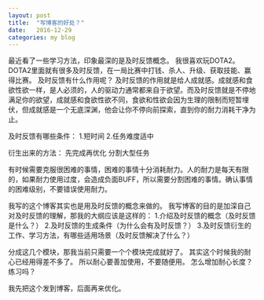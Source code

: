 ```yaml
---
layout: post
title:  "写博客的好处？"
date:   2016-12-29
categories: my blog
---
```


最近看了一些学习方法，印象最深的是及时反馈概念。
我很喜欢玩DOTA2。DOTA2里面就有很多及时反馈，在一局比赛中打钱、杀人、升级、获取技能、赢得比赛。
及时反馈有什么作用呢？
及时反馈的作用就是给人成就感。成就感和食欲性欲一样，是人必须的，人的驱动力通常都来自于欲望。而及时反馈就是不停地满足你的欲望，成就感和食欲性欲不同，食欲和性欲会因为生理的限制而短暂埋伏，但成就感是一个无底深渊，他会让你不停向前探索，直到你的耐力消耗干净为止。

及时反馈有哪些条件：
1.短时间
2.任务难度适中

衍生出来的方法：
先完成再优化
分割大型任务

有时候需要克服很困难的事情，困难的事情十分消耗耐力。人的耐力是每天有限的，如果耐力使用过度，会造成负面BUFF，所以需要分割困难的事情。确认事情的困难级别，不要错误使用耐力。


我写的这个博客其实也是用及时反馈的概念来做的。
我写博客的目的是加深自己对及时反馈的理解，那我的大纲应该是这样的：
1.介绍及时反馈的概念（及时反馈是什么？）
2.及时反馈的生成条件（为什么会有及时反馈？）
3.及时反馈衍生的工作、学习方法，有哪些适用场景（及时反馈解决了什么？）

分成这几个模块，那我当前只需要一个个模块完成就好了。
其实这个时候我的耐心已经用得差不多了。
所以耐心要善加使用，不要随便用。
怎么增加耐心长度？练习吗？

我先把这个发到博客，后面再来优化。